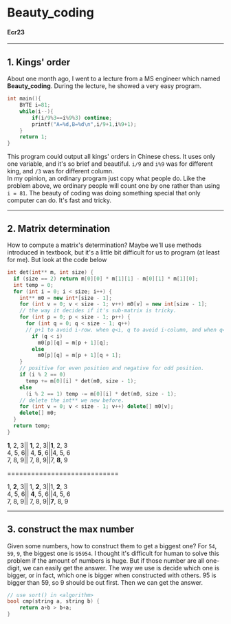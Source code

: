 # Beauty_coding
#### Ecr23
---

## 1. Kings' order  
About one month ago, I went to a lecture from a MS engineer which named **Beauty_coding**. During the lecture, he showed a very easy program.
```cpp
int main(){  
    BYTE i=81;  
    while(i--){  
        if(i/9%3==i%9%3) continue;  
        printf("A=%d,B=%d\n",i/9+1,i%9+1);  
    }  
    return 1;  
}  
```
This program could output all kings' orders in Chinese chess. It uses only one variable, and it's so brief and beautiful. `i/9` and `i%9` was for different king, and `/3` was for different column.  
In my opinion, an ordinary program just copy what people do. Like the problem above, we ordinary people will count one by one rather than using `i = 81`. The beauty of coding was doing something special that only computer can do. It's fast and tricky.

---

## 2. Matrix determination
How to compute a matrix's determination? Maybe we'll use methods introduced in textbook, but it's a little bit difficult for us to program (at least for me). But look at the code below
```cpp
int det(int** m, int size) {
  if (size == 2) return m[0][0] * m[1][1] - m[0][1] * m[1][0];
  int temp = 0;
  for (int i = 0; i < size; i++) {
    int** m0 = new int*[size - 1];
    for (int v = 0; v < size - 1; v++) m0[v] = new int[size - 1];
    // the way it decides if it's sub-matrix is tricky.
    for (int p = 0; p < size - 1; p++) {
      for (int q = 0; q < size - 1; q++)
      // p+1 to avoid i-row. when q<i, q to avoid i-column, and when q==i, q+1 to avoid i-column.
        if (q < i)
          m0[p][q] = m[p + 1][q];
        else
          m0[p][q] = m[p + 1][q + 1];
    }
    // positive for even position and negative for odd position.
    if (i % 2 == 0)
      temp += m[0][i] * det(m0, size - 1);
    else
      (i % 2 == 1) temp -= m[0][i] * det(m0, size - 1);
    // delete the int** we new before.
    for (int v = 0; v < size - 1; v++) delete[] m0[v];
    delete[] m0;
  }
  return temp;
}
```
**1**, 2, 3|| **1**, 2, 3||**1**, 2, 3  
 4, 5, 6||  4, **5**, 6||4, 5, 6  
 7, 8, 9|| 7, 8, 9||7, **8**, 9  

============================

1, **2**, 3|| 1, **2**, 3||1, **2**, 3  
4, 5, 6|| **4**, 5, 6||4, 5, 6  
7, 8, 9|| 7, 8, 9||**7**, 8, 9  

---
## 3. construct the max number
Given some numbers, how to construct them to get a biggest one? For `54`, `59`, `9`, the biggest one is `95954`.
I thought it's difficult for human to solve this problem if the amount of numbers is huge. But if those number are all one-digit, we can easily get the answer. The way we use is decide which one is bigger, or in fact, which one is bigger when constructed with others. 95 is bigger than 59, so 9 should be out first. Then we can get the answer.
```cpp
// use sort() in <algorithm>
bool cmp(string a, string b) {
    return a+b > b+a;
}
```
